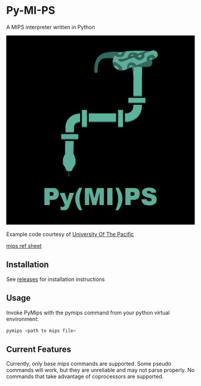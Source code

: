# Py-MI-PS

A MIPS interpreter written in Python

![alt text](<https://github.com/AshtonUPS/Py-MI-PS/blob/master/Assets/Py(MI)Ps%20Graphic.png>)

Example code courtesy of [University Of The Pacific]

[mips ref sheet]

[university of the pacific]: https://ecs-network.serv.pacific.edu/ecpe-170/tutorials/mips-example-programs
[ref]: http://www-ee.eng.hawaii.edu/~sasaki/EE361/Fall99/ChrisChan/Report.html#3.0
[mips ref sheet]: https://inst.eecs.berkeley.edu/~cs61c/resources/MIPS_help.html

## Installation

See [releases] for installation instructions

[releases]: https://github.com/AshtonUPS/Py-MI-PS/releases

## Usage

Invoke PyMips with the pymips command from your python virtual environment:

```sh
pymips <path to mips file>
```

## Current Features

Currently, only base mips commands are supported. Some pseudo commands will work, but they are unreliable and may not parse properly. No commands that take advantage of coprocessors are supported.
